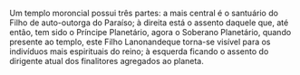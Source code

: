 ﻿Um templo moroncial possui três partes: a mais central é o santuário do Filho de auto-outorga do Paraíso; à direita está o assento daquele que, até então, tem sido o Príncipe Planetário, agora o Soberano Planetário, quando presente ao templo, este Filho Lanonandeque torna-se visível para os indivíduos mais espirituais do reino; à esquerda ficando o assento do dirigente atual dos finalitores agregados ao planeta.
